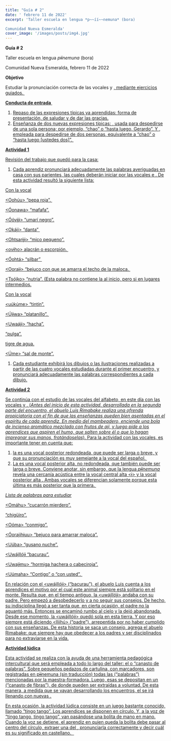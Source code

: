 ```yaml
---
title: "Guía # 2"
date: ' febrero 11 de 2022'
excerpt: 'Taller escuela en lengua *p~~íí~~nemuna* (bora)

Comunidad Nueva Esmeralda'
cover_image: '/images/posts/img4.jpg'
---
```


**Guía # 2**

Taller escuela en lengua *p~~íí~~nemuna* (bora)

Comunidad Nueva Esmeralda, febrero 11 de 2022

**Objetivo**

Estudiar la pronunciación correcta de las vocales <o> y <u>, mediante ejercicios guiados. 

**Conducta de entrada** 

1. Repaso de las expresiones típicas ya aprendidas: forma de presentación, de saludar y de dar las gracias.
1. Enseñanza de dos nuevas expresiones típicas: <wai dijkia>, usada para despedirse de una sola persona; por ejemplo, “chao” o “hasta luego, Gerardo”. Y <wai meikya>, empleada para despedirse de dos personas, equivalente a “chao” o “hasta luego [ustedes dos]”. 

**Actividad 1**

Revisión del trabajo que quedó para la casa:

1. Cada aprendiz pronunciará adecuadamente las palabras averiguadas en casa con sus parientes, las cuales deberán iniciar por las vocales <o> e <u>. De esta actividad resultó la siguiente lista:

Con la vocal <o>

<Oohúu> “pepa roja”. 

<Óonawa> “mafafa”.

<Óóv~~i~~j~~i~~> “umarí negro”.

<Okáji> “danta” 

<Ohtsar~~i~~j~~i~~> “mico pequeno”.

<ov~~i~~ho> alacrán o escorpión. 

<Óohtá> “silbar” 

<Ooraj~~i~~> “bejuco con que se amarra el techo de la maloca. 

<Tsójko> “nutria”. (Esta palabra no contiene la <o> al inicio, pero si en lugares intermedios.

Con la vocal <u>

<uúkúme> “tintín”.

<Új~~i~~wa> “platanillo”. 

<Uwaáj~~i~~> “hacha”.

<Uujkowa> “pulga”.

<Uujko> tigre de agua.

<Úme> “sal de monte”.




1. Cada estudiante exhibirá los dibujos o las ilustraciones realizadas a partir de las cuatro vocales estudiadas durante el primer encuentro, y pronunciará adecuadamente las palabras correspondientes a cada dibujo.

**Actividad 2**

Se continúa con el estudio de las vocales del alfabeto, en este día con las vocales <o> y <u>. (*Antes del inicio de esta actividad, desarrollada en la segunda parte del encuentro, el abuelo Luis Rimabake realiza una ofrenda propiciatoria con el fin de que las enseñanzas queden bien asentadas en el espíritu de cada aprendiz. En medio del mambeadero, enciende una bola de incienso aromático mezclado con frutos de ají, y luego pide a los aprendices que aspiren el humo, que salten sobre él o que lo hagan impregnar sus manos, frotándoselas*). Para la actividad con las vocales, es importante tener en cuenta que:

1. la <o> es una vocal posterior redondeada, que puede ser larga o breve, y que su pronunciación es muy semejante a la vocal <o> del español. 
1. La <u> es una vocal posterior alta, no redondeada, que también puede ser larga o breve. Conviene anotar, sin embargo, que la lengua *p~~íí~~nemuna* revela una cercanía acústica entre la vocal central alta <~~i~~> y la vocal posterior alta <u>. Ambas vocales se diferencian solamente porque esta última es más posterior que la primera. 

*Lista de palabras para estudiar*

**<o>**

<Omáhu> “cucarrón mierdero”.

<Ohba> “chigüiro”.

<Oóma> “conmigo”.

<Óorajih~~i~~uu> “bejuco para amarrar maloca”.

**<u>**

<Uúba> “gusano nuche”.

<Uwájllój~~i~~ “bacurau”.

<Uwaj~~i~~mu> “hormiga hachera o cabeciroja”.

<Uúmaha> “Contigo” o “con usted”. 

En relación con el <uwájllój~~i~~> (“bacurau”), el abuelo Luis cuenta a los aprendices el motivo por el cual este animal siempre está solitario en el monte. Resulta que, en el tiempo antiguo, la <uwájllój~~i~~> andaba con su padre. Pero empezó a desobedecerlo y a no seguir sus consejos. De hecho, su indisciplina llegó a ser tanta que, en cierta ocasión, el padre no la aguantó más. Entonces se encaminó rumbo al cielo y la dejó abandonada. Desde ese momento, la <uwájllój~~i~~> quedó sola en esta tierra. Y por eso siempre está diciendo <lliihú> (“padre”), arrepentida por no haber cumplido con sus enseñanzas. De esta historia se saca un consejo, agrega el abuelo Rimabake: que siempre hay que obedecer a los padres y ser disciplinados para no extraviarse en la vida.

**Actividad lúdica**

Esta actividad se realiza con la ayuda de una herramienta pedagógica intercultural que será empleada a todo lo largo del taller: el <wahaku uberichi> o “canasto de palabras”. Sobre pequeños pedazos de cartulina, con marcadores, son registradas en p~~ii~~nemuna (sin traducción) todas las <wahaku> (“palabras”) mencionadas por la maestra-formadora. Luego, esas <wahaku> se depositan en un <uberichi> (“canasto de fibras”), de donde pueden ser extraídas a voluntad. De esta manera, a medida que se vayan desarrollando los encuentros, el <uberichi> se irá llenando con nuevas <wahaku>.

En esta ocasión, la actividad lúdica consiste en un juego bastante conocido, llamado “tingo tango”. Los aprendices se disponen en círculo. Y, a la voz de “tingo tango, tingo tango”, van pasándose una bolita de mano en mano. Cuando la voz se detiene, el aprendiz en quien queda la bolita debe pasar al centro del círculo, extraer una <wahaku> del <uberichi>, pronunciarla correctamente y decir cuál es su significado en castellano.  
